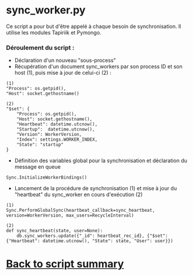 # sync_worker.py

Ce script a pour but d'être appelé à chaque besoin de synchronisation. Il utilise les modules Tapiriik et Pymongo.

### Déroulement du script : 
- Déclaration d'un nouveau "sous-process"
- Récupération d'un document sync_workers par son process ID et son host (1), puis mise à jour de celui-ci (2) : 
```
(1)
"Process": os.getpid(),
"Host": socket.gethostname()

(2)
"$set": {
    "Process": os.getpid(),
    "Host": socket.gethostname(),
    "Heartbeat": datetime.utcnow(),
    "Startup":  datetime.utcnow(),
    "Version": WorkerVersion,
    "Index": settings.WORKER_INDEX,
    "State": "startup"
}
```
- Définition des variables global pour la synchronisation et déclaration du message en queue
```
Sync.InitializeWorkerBindings()
```
- Lancement de la procédure de synchronisation (1) et mise à jour du "heartbeat" du sync_worker en cours d'exécution (2) 
```
(1)
Sync.PerformGlobalSync(heartbeat_callback=sync_heartbeat, version=WorkerVersion, max_users=RecycleInterval)

(2)
def sync_heartbeat(state, user=None):
    db.sync_workers.update({"_id": heartbeat_rec_id}, {"$set": {"Heartbeat": datetime.utcnow(), "State": state, "User": user}})
```


# [Back to script summary](000-script-summary.md)


